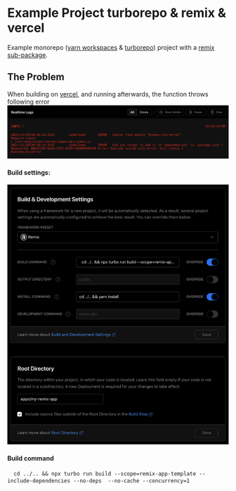 # Example Project turborepo & remix & vercel

Example monorepo ([yarn workspaces](https://classic.yarnpkg.com/lang/en/docs/workspaces/) & [turborepo](https://turborepo.org/)) project with a [remix](https://remix.run/) [sub-package](https://github.com/marcolink/turbo-remix/tree/main/apps/my-remix-app). 

## The Problem
When building on [vercel](https://vercel.com), and running afterwards, the function throws following error
![Alt text](.images/error.png "a title")

#### Build settings:
![Alt text](.images/build-settings.png "a title")

#### Build command
```shell
  cd ../.. && npx turbo run build --scope=remix-app-template --include-dependencies --no-deps  --no-cache --concurrency=1
```



